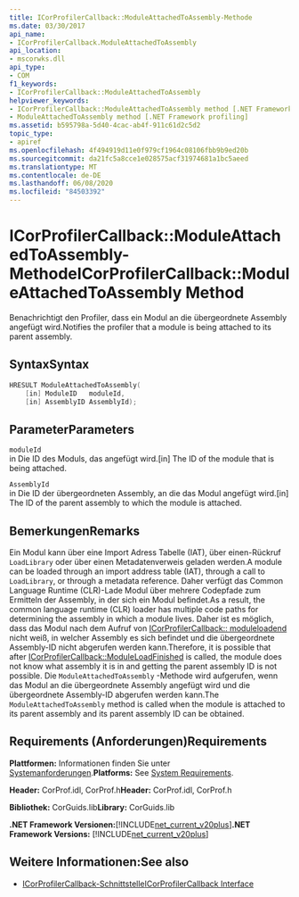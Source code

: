 ```yaml
---
title: ICorProfilerCallback::ModuleAttachedToAssembly-Methode
ms.date: 03/30/2017
api_name:
- ICorProfilerCallback.ModuleAttachedToAssembly
api_location:
- mscorwks.dll
api_type:
- COM
f1_keywords:
- ICorProfilerCallback::ModuleAttachedToAssembly
helpviewer_keywords:
- ICorProfilerCallback::ModuleAttachedToAssembly method [.NET Framework profiling]
- ModuleAttachedToAssembly method [.NET Framework profiling]
ms.assetid: b595798a-5d40-4cac-ab4f-911c61d2c5d2
topic_type:
- apiref
ms.openlocfilehash: 4f494919d11e0f979cf1964c08106fbb9b9ed20b
ms.sourcegitcommit: da21fc5a8cce1e028575acf31974681a1bc5aeed
ms.translationtype: MT
ms.contentlocale: de-DE
ms.lasthandoff: 06/08/2020
ms.locfileid: "84503392"
---
```

# <a name="icorprofilercallbackmoduleattachedtoassembly-method"></a><span data-ttu-id="7440b-102">ICorProfilerCallback::ModuleAttachedToAssembly-Methode</span><span class="sxs-lookup"><span data-stu-id="7440b-102">ICorProfilerCallback::ModuleAttachedToAssembly Method</span></span>
<span data-ttu-id="7440b-103">Benachrichtigt den Profiler, dass ein Modul an die übergeordnete Assembly angefügt wird.</span><span class="sxs-lookup"><span data-stu-id="7440b-103">Notifies the profiler that a module is being attached to its parent assembly.</span></span>  
  
## <a name="syntax"></a><span data-ttu-id="7440b-104">Syntax</span><span class="sxs-lookup"><span data-stu-id="7440b-104">Syntax</span></span>  
  
```cpp  
HRESULT ModuleAttachedToAssembly(  
    [in] ModuleID   moduleId,  
    [in] AssemblyID AssemblyId);  
```  
  
## <a name="parameters"></a><span data-ttu-id="7440b-105">Parameter</span><span class="sxs-lookup"><span data-stu-id="7440b-105">Parameters</span></span>  
 `moduleId`  
 <span data-ttu-id="7440b-106">in Die ID des Moduls, das angefügt wird.</span><span class="sxs-lookup"><span data-stu-id="7440b-106">[in] The ID of the module that is being attached.</span></span>  
  
 `AssemblyId`  
 <span data-ttu-id="7440b-107">in Die ID der übergeordneten Assembly, an die das Modul angefügt wird.</span><span class="sxs-lookup"><span data-stu-id="7440b-107">[in] The ID of the parent assembly to which the module is attached.</span></span>  
  
## <a name="remarks"></a><span data-ttu-id="7440b-108">Bemerkungen</span><span class="sxs-lookup"><span data-stu-id="7440b-108">Remarks</span></span>  
 <span data-ttu-id="7440b-109">Ein Modul kann über eine Import Adress Tabelle (IAT), über einen-Rückruf `LoadLibrary` oder über einen Metadatenverweis geladen werden.</span><span class="sxs-lookup"><span data-stu-id="7440b-109">A module can be loaded through an import address table (IAT), through a call to `LoadLibrary`, or through a metadata reference.</span></span> <span data-ttu-id="7440b-110">Daher verfügt das Common Language Runtime (CLR)-Lade Modul über mehrere Codepfade zum Ermitteln der Assembly, in der sich ein Modul befindet.</span><span class="sxs-lookup"><span data-stu-id="7440b-110">As a result, the common language runtime (CLR) loader has multiple code paths for determining the assembly in which a module lives.</span></span> <span data-ttu-id="7440b-111">Daher ist es möglich, dass das Modul nach dem Aufruf von [ICorProfilerCallback:: moduleloadend](icorprofilercallback-moduleloadfinished-method.md) nicht weiß, in welcher Assembly es sich befindet und die übergeordnete Assembly-ID nicht abgerufen werden kann.</span><span class="sxs-lookup"><span data-stu-id="7440b-111">Therefore, it is possible that after [ICorProfilerCallback::ModuleLoadFinished](icorprofilercallback-moduleloadfinished-method.md) is called, the module does not know what assembly it is in and getting the parent assembly ID is not possible.</span></span> <span data-ttu-id="7440b-112">Die `ModuleAttachedToAssembly` -Methode wird aufgerufen, wenn das Modul an die übergeordnete Assembly angefügt wird und die übergeordnete Assembly-ID abgerufen werden kann.</span><span class="sxs-lookup"><span data-stu-id="7440b-112">The `ModuleAttachedToAssembly` method is called when the module is attached to its parent assembly and its parent assembly ID can be obtained.</span></span>  
  
## <a name="requirements"></a><span data-ttu-id="7440b-113">Requirements (Anforderungen)</span><span class="sxs-lookup"><span data-stu-id="7440b-113">Requirements</span></span>  
 <span data-ttu-id="7440b-114">**Plattformen:** Informationen finden Sie unter [Systemanforderungen](../../get-started/system-requirements.md).</span><span class="sxs-lookup"><span data-stu-id="7440b-114">**Platforms:** See [System Requirements](../../get-started/system-requirements.md).</span></span>  
  
 <span data-ttu-id="7440b-115">**Header:** CorProf.idl, CorProf.h</span><span class="sxs-lookup"><span data-stu-id="7440b-115">**Header:** CorProf.idl, CorProf.h</span></span>  
  
 <span data-ttu-id="7440b-116">**Bibliothek:** CorGuids.lib</span><span class="sxs-lookup"><span data-stu-id="7440b-116">**Library:** CorGuids.lib</span></span>  
  
 <span data-ttu-id="7440b-117">**.NET Framework Versionen:**[!INCLUDE[net_current_v20plus](../../../../includes/net-current-v20plus-md.md)]</span><span class="sxs-lookup"><span data-stu-id="7440b-117">**.NET Framework Versions:** [!INCLUDE[net_current_v20plus](../../../../includes/net-current-v20plus-md.md)]</span></span>  
  
## <a name="see-also"></a><span data-ttu-id="7440b-118">Weitere Informationen:</span><span class="sxs-lookup"><span data-stu-id="7440b-118">See also</span></span>

- [<span data-ttu-id="7440b-119">ICorProfilerCallback-Schnittstelle</span><span class="sxs-lookup"><span data-stu-id="7440b-119">ICorProfilerCallback Interface</span></span>](icorprofilercallback-interface.md)
